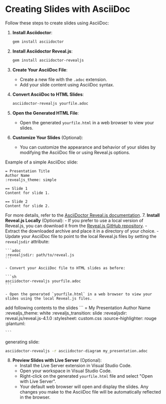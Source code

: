 # Creating Slides with AsciiDoc

Follow these steps to create slides using AsciiDoc:

1. **Install Asciidoctor**:
    ```sh
    gem install asciidoctor
    ```

2. **Install Asciidoctor Reveal.js**:
    ```sh
    gem install asciidoctor-revealjs
    ```

3. **Create Your AsciiDoc File**:
    - Create a new file with the `.adoc` extension.
    - Add your slide content using AsciiDoc syntax.

4. **Convert AsciiDoc to HTML Slides**:
    ```sh
    asciidoctor-revealjs yourfile.adoc
    ```

5. **Open the Generated HTML File**:
    - Open the generated `yourfile.html` in a web browser to view your slides.

6. **Customize Your Slides** (Optional):
    - You can customize the appearance and behavior of your slides by modifying the AsciiDoc file or using Reveal.js options.

Example of a simple AsciiDoc slide:

```adoc
= Presentation Title
Author Name
:revealjs_theme: simple

== Slide 1
Content for slide 1.

== Slide 2
Content for slide 2.
```

For more details, refer to the [AsciiDoctor Reveal.js documentation](https://asciidoctor.org/docs/asciidoctor-revealjs/).
7. **Install Reveal.js Locally** (Optional):
    - If you prefer to use a local version of Reveal.js, you can download it from the [Reveal.js GitHub repository](https://github.com/hakimel/reveal.js/).
    - Extract the downloaded archive and place it in a directory of your choice.
    - Update your AsciiDoc file to point to the local Reveal.js files by setting the `revealjsdir` attribute:

    ```adoc
    :revealjsdir: path/to/reveal.js
    ```

    - Convert your AsciiDoc file to HTML slides as before:

    ```sh
    asciidoctor-revealjs yourfile.adoc
    ```

    - Open the generated `yourfile.html` in a web browser to view your slides using the local Reveal.js files.


   add following contents to the slides
    ```
    = My Presentation
Author Name
:revealjs_theme: white
:revealjs_transition: slide
:revealjsdir: reveal.js/reveal.js-4.1.0
:stylesheet: custom.css
:source-highlighter: rouge
:plantuml:

    ```

generating slide:
```bash
asciidoctor-revealjs -r asciidoctor-diagram my_presentation.adoc
```

8. **Preview Slides with Live Server** (Optional):
    - Install the Live Server extension in Visual Studio Code.
    - Open your workspace in Visual Studio Code.
    - Right-click on the generated `yourfile.html` file and select "Open with Live Server".
    - Your default web browser will open and display the slides. Any changes you make to the AsciiDoc file will be automatically reflected in the browser.